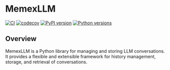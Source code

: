 # MemexLLM

[![CI](https://github.com/eyenpi/memexllm/actions/workflows/ci.yml/badge.svg)](https://github.com/eyenpi/memexllm/actions/workflows/ci.yml)
[![codecov](https://codecov.io/gh/eyenpi/memexllm/branch/main/graph/badge.svg)](https://codecov.io/gh/eyenpi/memexllm)
[![PyPI version](https://badge.fury.io/py/memexllm.svg)](https://badge.fury.io/py/memexllm)
[![Python versions](https://img.shields.io/pypi/pyversions/memexllm.svg)](https://pypi.org/project/memexllm/)

## Overview

MemexLLM is a Python library for managing and storing LLM conversations. It provides a flexible and extensible framework for history management, storage, and retrieval of conversations.
